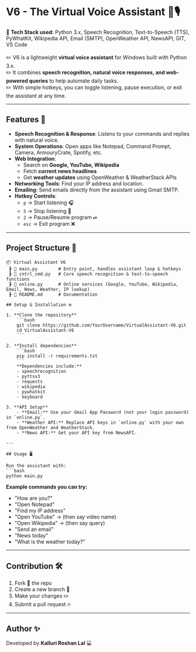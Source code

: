 # V6 - The Virtual Voice Assistant 🤖🎙️  

📌 **Tech Stack used:** Python 3.x, Speech Recognition, Text-to-Speech (TTS), PyWhatKit, Wikipedia API, Email (SMTP), OpenWeather API, NewsAPI, GIT, VS Code <br>  
✏️ V6 is a lightweight **virtual voice assistant** for Windows built with Python 3.x.  
✏️ It combines **speech recognition, natural voice responses, and web-powered queries** to help automate daily tasks.  
✏️ With simple hotkeys, you can toggle listening, pause execution, or exit the assistant at any time.  

---

## Features 🚀  
- **Speech Recognition & Response**: Listens to your commands and replies with natural voice.  
- **System Operations**: Open apps like Notepad, Command Prompt, Camera, ArmouryCrate, Spotify, etc.  
- **Web Integration**:  
  - Search on **Google, YouTube, Wikipedia**  
  - Fetch **current news headlines**  
  - Get **weather updates** using OpenWeather & WeatherStack APIs  
- **Networking Tools**: Find your IP address and location.  
- **Emailing**: Send emails directly from the assistant using Gmail SMTP.  
- **Hotkey Controls**:  
  - `p` → Start listening 🎧  
  - `5` → Stop listening 📴  
  - `2` → Pause/Resume program ⏯  
  - `esc` → Exit program ❌  

---

## Project Structure 📂  
```text
📦 Virtual Assistant V6
 ┣ 📜 main.py        # Entry point, handles assistant loop & hotkeys
 ┣ 📜 cntrl_cmd.py   # Core speech recognition & text-to-speech functions
 ┣ 📜 online.py      # Online services (Google, YouTube, Wikipedia, Email, News, Weather, IP lookup)
 ┣ 📜 README.md      # Documentation

## Setup & Installation ⚙️

1. **Clone the repository**
    ```bash
    git clone https://github.com/YourUsername/VirtualAssistant-V6.git
    cd VirtualAssistant-V6
    ```

2. **Install dependencies**
    ```bash
    pip install -r requirements.txt
    ```
    **Dependencies include:**
    - speechrecognition
    - pyttsx3
    - requests
    - wikipedia
    - pywhatkit
    - keyboard

3. **API Setup**
    - **Email:** Use your Gmail App Password (not your login password) in `online.py`.
    - **Weather API:** Replace API keys in `online.py` with your own from OpenWeather and WeatherStack.
    - **News API:** Get your API key from NewsAPI.

---

## Usage 🖥️

Run the assistant with:
```bash
python main.py
```

**Example commands you can try:**
- "How are you?"
- "Open Notepad"
- "Find my IP address"
- "Open YouTube" → (then say video name)
- "Open Wikipedia" → (then say query)
- "Send an email"
- "News today"
- "What is the weather today?"

---

## Contribution 🛠️

1. Fork 🍴 the repo  
2. Create a new branch 🌱  
3. Make your changes ✏️  
4. Submit a pull request 🔥  

---

## Author ✨

Developed by **Kalluri Roshan Lal** 💻
